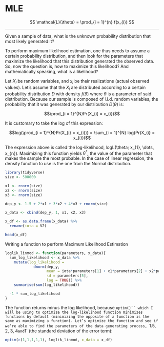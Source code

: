 
# MLE

$$
\mathcal{L}(\theta) = \prod_{i = 1}^{n} f(x_{i})
$$

***

Given a sample of data, what is the unknown probability distribution that most likely generated it?

To perform maximum likelihood estimation, one thus needs to assume a certain probability distribution, and then look for the parameters that maximize the likelihood that this distribution generated the observed data. So, now the question is, how to maximize this likelihood? And mathematically speaking, what is a likelihood?

Let $X_{i}$ be random variables, and $x_{i}$ be their realizations (actual observed values). Let’s assume that the $X_{i}$ are distributed according to a certain probability distribution $D$ with density $f(\theta)$ where $\theta$ is a parameter of said distribution. Because our sample is composed of i.i.d. random variables, the probability that it was generated by our distribution $D(\theta)$ is:

$$\prod_{i = 1}^{N}Pr(X_{i} = x_{i})$$

It is customary to take the log of this expression:

$$log(\prod_{i = 1}^{N}Pr(X_{i} = x_{i})) = \sum_{i = 1}^{N} log(Pr(X_{i} = x_{i}))$$

The expression above is called the log-likelihood, logL(\theta; x_{1}, \dots, x_{n}). Maximizing this function yields $\theta^{*}$, the value of the parameter that makes the sample the most probable. In the case of linear regression, the density function to use is the one from the Normal distribution.

```r
library(tidyverse)
size <- 500000

x1 <- rnorm(size)
x2 <- rnorm(size)
x3 <- rnorm(size)

dep_y <- 1.5 + 2*x1 + 3*x2 + 4*x3 + rnorm(size)

x_data <- cbind(dep_y, 1, x1, x2, x3)

x_df <- as.data.frame(x_data) %>%
  rename(iota = V2)

head(x_df)
```

Writing a function to perform Maximum Likelihood Estimation

```r
loglik_linmod <- function(parameters, x_data){
  sum_log_likelihood <- x_data %>%
    mutate(log_likelihood =
             dnorm(dep_y,
                   mean = iota*parameters[1] + x1*parameters[2] + x2*parameters[3] + x3*parameters[4],
                   sd = parameters[5],
                   log = TRUE)) %>%
    summarise(sum(log_likelihood))

  -1 * sum_log_likelihood
}
```

The function returns minus the log likelihood, because `optim()`` which I will be using to optimize the log-likelihood function minimizes functions by default (minimizing the opposite of a function is the same as maximizing a function). Let’s optimize the function and see if we’re able to find the parameters of the data generating process, `1.5, 2, 3, 4` and `1` (the standard deviation of the error term):

```r
optim(c(1,1,1,1,1), loglik_linmod, x_data = x_df)
```
